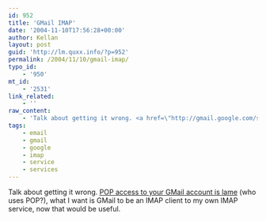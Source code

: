 ```yaml
---
id: 952
title: 'GMail IMAP'
date: '2004-11-10T17:56:28+00:00'
author: Kellan
layout: post
guid: 'http://lm.quxx.info/?p=952'
permalink: /2004/11/10/gmail-imap/
typo_id:
    - '950'
mt_id:
    - '2531'
link_related:
    - ''
raw_content:
    - 'Talk about getting it wrong. <a href=\"http://gmail.google.com/support/bin/answer.py?answer=10350&rand=0.6872877896362408&rand=0.5041832537222242&rand=0.22704099169676328&rand=0.720274570377312\">POP access to your GMail account is lame</a> (who uses POP?), what I want is GMail to be an IMAP client to my own IMAP service, now that would be useful.'
tags:
    - email
    - gmail
    - google
    - imap
    - service
    - services
---
```


Talk about getting it wrong. [POP access to your GMail account is lame](http://gmail.google.com/support/bin/answer.py?answer=10350&rand=0.6872877896362408&rand=0.5041832537222242&rand=0.22704099169676328&rand=0.720274570377312) (who uses POP?), what I want is GMail to be an IMAP client to my own IMAP service, now that would be useful.